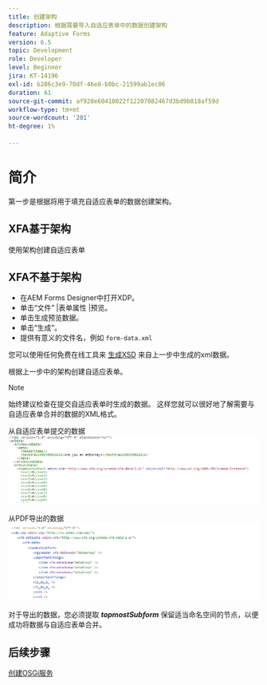 ```yaml
---
title: 创建架构
description: 根据需要导入自适应表单中的数据创建架构
feature: Adaptive Forms
version: 6.5
topic: Development
role: Developer
level: Beginner
jira: KT-14196
exl-id: b286c3e9-70df-46e8-b0bc-21599ab1ec06
duration: 61
source-git-commit: af928e60410022f12207082467d3bd9b818af59d
workflow-type: tm+mt
source-wordcount: '201'
ht-degree: 1%

---
```


# 简介

第一步是根据将用于填充自适应表单的数据创建架构。

## XFA基于架构

使用架构创建自适应表单

## XFA不基于架构

* 在AEM Forms Designer中打开XDP。
* 单击“文件” |表单属性 |预览。
* 单击生成预览数据。
* 单击“生成”。
* 提供有意义的文件名，例如 `form-data.xml`

您可以使用任何免费在线工具来 [生成XSD](https://www.freeformatter.com/xsd-generator.html) 来自上一步中生成的xml数据。

根据上一步中的架构创建自适应表单。

>[!NOTE]
>始终建议检查在提交自适应表单时生成的数据。 这样您就可以很好地了解需要与自适应表单合并的数据的XML格式。

从自适应表单提交的数据
![submitted-data](./assets/af-submitted-data.png)

从PDF导出的数据
![exported-data](./assets/exported-data.png)

对于导出的数据，您必须提取 **_topmostSubform_** 保留适当命名空间的节点，以便成功将数据与自适应表单合并。

## 后续步骤

[创建OSGi服务](./create-osgi-service.md)
